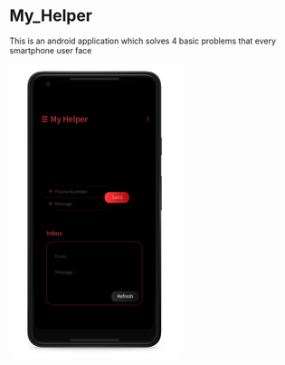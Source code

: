 # My_Helper
This is an android application which solves 4 basic problems that every smartphone user face

<img src='screenshots/Screenshot-1.png' width='300'>
